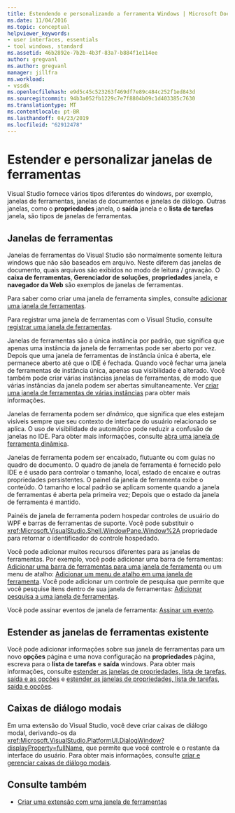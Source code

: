 ```yaml
---
title: Estendendo e personalizando a ferramenta Windows | Microsoft Docs
ms.date: 11/04/2016
ms.topic: conceptual
helpviewer_keywords:
- user interfaces, essentials
- tool windows, standard
ms.assetid: 46b2892e-7b2b-4b3f-83a7-b884f1e114ee
author: gregvanl
ms.author: gregvanl
manager: jillfra
ms.workload:
- vssdk
ms.openlocfilehash: e9d5c45c523263f469df7e89c484c252f1ed843d
ms.sourcegitcommit: 94b3a052fb1229c7e7f8804b09c1d403385c7630
ms.translationtype: MT
ms.contentlocale: pt-BR
ms.lasthandoff: 04/23/2019
ms.locfileid: "62912478"
---
```

# <a name="extend-and-customize-tool-windows"></a>Estender e personalizar janelas de ferramentas
Visual Studio fornece vários tipos diferentes do windows, por exemplo, janelas de ferramentas, janelas de documentos e janelas de diálogo. Outras janelas, como o **propriedades** janela, o **saída** janela e o **lista de tarefas** janela, são tipos de janelas de ferramentas.

## <a name="tool-windows"></a>Janelas de ferramentas
 Janelas de ferramentas do Visual Studio são normalmente somente leitura windows que não são baseados em arquivo. Neste diferem das janelas de documento, quais arquivos são exibidos no modo de leitura / gravação. O **caixa de ferramentas**, **Gerenciador de soluções**, **propriedades** janela, e **navegador da Web** são exemplos de janelas de ferramentas.

 Para saber como criar uma janela de ferramenta simples, consulte [adicionar uma janela de ferramentas](../extensibility/adding-a-tool-window.md).

 Para registrar uma janela de ferramentas com o Visual Studio, consulte [registrar uma janela de ferramentas](../extensibility/registering-a-tool-window.md).

 Janelas de ferramentas são a única instância por padrão, que significa que apenas uma instância da janela de ferramentas pode ser aberto por vez. Depois que uma janela de ferramentas de instância única é aberta, ele permanece aberto até que o IDE é fechada. Quando você fechar uma janela de ferramentas de instância única, apenas sua visibilidade é alterado. Você também pode criar várias instâncias janelas de ferramentas, de modo que várias instâncias da janela podem ser abertas simultaneamente. Ver [criar uma janela de ferramentas de várias instâncias](../extensibility/creating-a-multi-instance-tool-window.md) para obter mais informações.

 Janelas de ferramenta podem ser *dinâmico*, que significa que eles estejam visíveis sempre que seu contexto de interface do usuário relacionado se aplica. O uso de visibilidade de automático pode reduzir a confusão de janelas no IDE. Para obter mais informações, consulte [abra uma janela de ferramenta dinâmica](../extensibility/opening-a-dynamic-tool-window.md).

 Janelas de ferramenta podem ser encaixado, flutuante ou com guias no quadro de documento. O quadro de janela de ferramenta é fornecido pelo IDE e é usado para controlar o tamanho, local, estado de encaixe e outras propriedades persistentes. O painel da janela de ferramenta exibe o conteúdo. O tamanho e local padrão se aplicam somente quando a janela de ferramentas é aberta pela primeira vez; Depois que o estado da janela de ferramenta é mantido.

 Painéis de janela de ferramenta podem hospedar controles de usuário do WPF e barras de ferramentas de suporte. Você pode substituir o <xref:Microsoft.VisualStudio.Shell.WindowPane.Window%2A> propriedade para retornar o identificador do controle hospedado.

 Você pode adicionar muitos recursos diferentes para as janelas de ferramentas. Por exemplo, você pode adicionar uma barra de ferramentas: [Adicionar uma barra de ferramentas para uma janela de ferramenta](../extensibility/adding-a-toolbar-to-a-tool-window.md) ou um menu de atalho: [Adicionar um menu de atalho em uma janela de ferramenta](../extensibility/adding-a-shortcut-menu-in-a-tool-window.md). Você pode adicionar um controle de pesquisa que permite que você pesquise itens dentro de sua janela de ferramentas: [Adicionar pesquisa a uma janela de ferramentas](../extensibility/adding-search-to-a-tool-window.md).

 Você pode assinar eventos de janela de ferramenta: [Assinar um evento](../extensibility/subscribing-to-an-event.md).

## <a name="extend-existing-tool-windows"></a>Estender as janelas de ferramentas existente
 Você pode adicionar informações sobre sua janela de ferramentas para um novo **opções** página e uma nova configuração na **propriedades** página, escreva para o **lista de tarefas** e **saída**  windows. Para obter mais informações, consulte [estender as janelas de propriedades, lista de tarefas, saída e as opções](../extensibility/extending-the-properties-task-list-output-and-options-windows.md) e [estender as janelas de propriedades, lista de tarefas, saída e opções](../extensibility/extending-the-properties-task-list-output-and-options-windows.md).

## <a name="modal-dialog-boxes"></a>Caixas de diálogo modais
 Em uma extensão do Visual Studio, você deve criar caixas de diálogo modal, derivando-os da <xref:Microsoft.VisualStudio.PlatformUI.DialogWindow?displayProperty=fullName>, que permite que você controle e o restante da interface do usuário. Para obter mais informações, consulte [criar e gerenciar caixas de diálogo modais](../extensibility/creating-and-managing-modal-dialog-boxes.md).

## <a name="see-also"></a>Consulte também
- [Criar uma extensão com uma janela de ferramentas](../extensibility/creating-an-extension-with-a-tool-window.md)